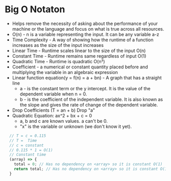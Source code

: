 # Big O Notaton
* Helps remove the necessity of asking about the performance of your machine or the language and focus on what is true across all resources.
* O(n) - n is a variable representing the input. It can be any variable a-z
* Time Complexity - A way of showing how the runtime of a function increases as the size of the input increases
* Linear Time - Runtime scales linear to the size of the input O(n) 
* Constant Time - Runtime remains same regardless of input O(1)
* Quadratic Time - Runtime is quadratic O(n²)
* Coefficient - a numerical or constant quantity placed before and multiplying the variable in an algebraic expression
* Linear function equation(y = f(n) = a + bn) - A graph that has a straight line 
  * a - is the constant term or the y intercept. It is the value of the dependent variable when n = 0.
  * b - is the coefficient of the independent variable. It is also known as the slope and gives the rate of change of the dependent variable.
* Drop Coefficients (T = an + b) Drop "a"
* Quadratic Equation: ax^2 + bx + c = 0
  * a, b and c are known values. a can't be 0.
  * "x" is the variable or unknown (we don't know it yet).

```javascript
  // T = c = 0.115
  // T =  Time
  // c = constant
  // 0.115 * 1 = O(1)
  // Constant time
  (array) => {
    total = 0; // Has no dependency on <array> so it is constant O(1)
    return total; // Has no dependency on <array> so it is constant O(1)
  }
```

